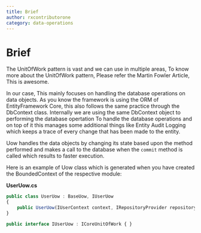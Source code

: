 ```yaml
---
title: Brief
author: rxcontributorone
category: data-operations 
---
```


# Brief

The UnitOfWork pattern is vast and we can use in multiple areas, To know more about the UnitOfWork pattern, Please refer the Martin Fowler Article, This is awesome. 

In our case, This mainly focuses on handling the database operations on data objects. As you know the framework is using the ORM of EntityFramework Core, this also follows the same practice through the DbContext class. Internally we are using the same DbContext object to performing the database opertation To handle the database operations and on top of it this manages some additional things like Entity Audit Logging which keeps a trace of every change that has been made to the entity.

Uow handles the data objects by changing its state based upon the method performed and makes a call to the database when the `commit` method is called which results to faster execution.   

Here is an example of Uow class which is generated when you have created the BoundedContext of the respective module:

**UserUow.cs**

```js
public class UserUow : BaseUow, IUserUow
{
    public UserUow(IUserContext context, IRepositoryProvider repositoryProvider) : base(context, repositoryProvider) { }
}

public interface IUserUow : ICoreUnitOfWork { }
```